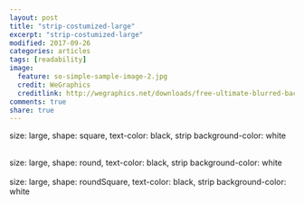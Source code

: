 ```yaml
---
layout: post
title: "strip-costumized-large"
excerpt: "strip-costumized-large"
modified: 2017-09-26
categories: articles
tags: [readability]
image:
  feature: so-simple-sample-image-2.jpg
  credit: WeGraphics
  creditlink: http://wegraphics.net/downloads/free-ultimate-blurred-background-pack/
comments: true
share: true
---
```

size: large, shape: square, text-color: black, strip background-color: white
<div class="apester-strip" is-mobile-only="false" data-channel-tokens="5a7caf02bc015600016d42b8" item-shape="square"
   item-size="large" item-text-color="black" item-has-shadow="true" strip-background="white"></div>
<script async src="https://static.apester.com/js/sdk/latest/apester-sdk.js"></script>
<br>
size: large, shape: round, text-color: black, strip background-color: white
<div class="apester-strip" is-mobile-only="false" data-channel-tokens="5a7caf02bc015600016d42b8" item-shape="round"
   item-size="large" item-text-color="black" item-has-shadow="true" strip-background="white"></div>
<script async src="https://static.apester.com/js/sdk/latest/apester-sdk.js"></script>
<br>
size: large, shape: roundSquare, text-color: black, strip background-color: white
<div class="apester-strip" is-mobile-only="false" data-channel-tokens="5a7caf02bc015600016d42b8" item-shape="roundSquare"
   item-size="large" item-text-color="black" item-has-shadow="true" strip-background="white"></div>
<script async src="https://static.apester.com/js/sdk/latest/apester-sdk.js"></script>
<br>
